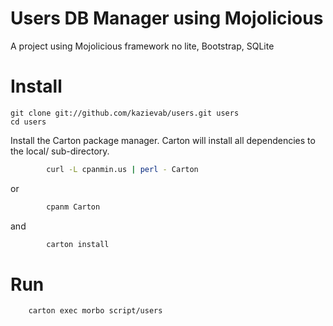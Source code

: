 # Users DB Manager using Mojolicious

A project using Mojolicious framework no lite, Bootstrap, SQLite

# Install

	git clone git://github.com/kazievab/users.git users
	cd users


Install the Carton package manager. Carton will install all dependencies
to the local/ sub-directory.
```sh
		curl -L cpanmin.us | perl - Carton
```
or
```sh
		cpanm Carton
```
and
```sh
		carton install
```

# Run
```sh
	carton exec morbo script/users
```
